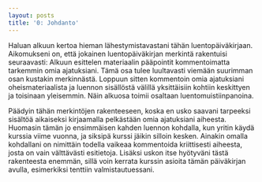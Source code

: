 ```yaml
---
layout: posts
title: '0: Johdanto'
---
```


Haluan alkuun kertoa hieman lähestymis&shy;tavastani tähän luento&shy;päiväkirjaan. Aikomukseni on, että jokainen luento&shy;päiväkirjan merkintä rakentuisi seuraavasti: Alkuun esittelen materiaalin pääpointit kommentoimatta tarkemmin omia ajatuksiani. Tämä osa tulee luultavasti viemään suurimman osan kustakin merkinnästä. Loppuun sitten kommentoin omia ajatuksiani oheis&shy;materiaalista ja luennon sisällöstä välillä yksittäisiin kohtiin keskittyen ja toisinaan yleisemmin. Näin alkuosa toimii osaltaan luento&shy;muistiin&shy;panoina.

Päädyin tähän merkintöjen rakenteeseen, koska en usko saavani tarpeeksi sisältöä aikaiseksi kirjaamalla pelkästään omia ajatuksiani aiheesta. Huomasin tämän jo ensimmäisen kahden luennon kohdalla, kun  yritin käydä kurssia viime vuonna, ja siksipä kurssi jäikin silloin kesken. Ainakin omalla kohdallani on nimittäin todella vaikeaa kommentoida kriittisesti aiheesta, josta on vain välttävästi esitietoja. Lisäksi uskon itse hyötyväni tästä rakenteesta enemmän, sillä voin kerrata kurssin asioita tämän päivä&shy;kirjan avulla, esimerkiksi tenttiin valmistautuessani.
